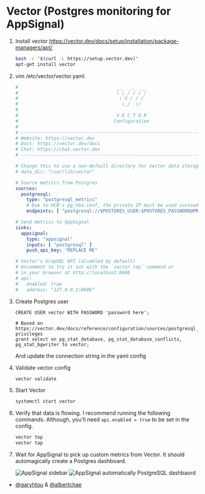 # Vector (Postgres monitoring for AppSignal)

1. Install vector
   https://vector.dev/docs/setup/installation/package-managers/apt/
   ```bash
   bash -c "$(curl -L https://setup.vector.dev)"
   apt-get install vector
   ```

2. vim /etc/vector/vector.yaml
   ```yaml
   #                                    __   __  __
   #                                    \ \ / / / /
   #                                     \ V / / /
   #                                      \_/  \/
   #
   #                                    V E C T O R
   #                                   Configuration
   #
   # ------------------------------------------------------------------------------
   # Website: https://vector.dev
   # Docs: https://vector.dev/docs
   # Chat: https://chat.vector.dev
   # ------------------------------------------------------------------------------
   
   # Change this to use a non-default directory for Vector data storage:
   # data_dir: "/var/lib/vector"
   
   # Source metrics from Postgres
   sources:
     postgresql:
       type: "postgresql_metrics"
       # Due to HCB's pg_hba.conf, the private IP must be used instead of localhost
       endpoints: [ "postgresql://$POSTGRES_USER:$POSTGRES_PASSWORD@PRIVATE_IP:5432/$POSTGRES_DB" ]
   
   # Send metrics to AppSignal
   sinks:
     appsignal:
       type: "appsignal"
       inputs: [ "postgresql" ]
       push_api_key: "REPLACE ME"
   
   # Vector's GraphQL API (disabled by default)
   # Uncomment to try it out with the `vector top` command or
   # in your browser at http://localhost:8686
   # api:
   #   enabled: true
   #   address: "127.0.0.1:8686"
   ```

3. Create Postgres user
   ```
   CREATE USER vector WITH PASSWORD 'password here';
   
   # Based on https://vector.dev/docs/reference/configuration/sources/postgresql_metrics/#required-privileges
   grant select on pg_stat_database, pg_stat_database_conflicts, pg_stat_bgwriter to vector;
   ```
   And update the connection string in the yaml config
4. Validate vector config
   ```bash
   vector validate
   ```

5. Start Vector
   ```bash
   systemctl start vector
   ```

6. Verify that data is flowing.
   I recommend running the following commands. Although, you'll need
   `api.enabled = true` to be set in the config.
   ```bash
   vector top
   vector tap
   ```

7. Wait for AppSignal to pick up custom metrics from Vector. It should
   automagically create a Postgres dashboard.

   ![AppSignal sidebar](https://hc-cdn.hel1.your-objectstorage.com/s/v3/f8d29276865f37c091d9f8d7e46d3586877b2970_image.png)
   ![AppSignal automatically PostgreSQL dashbaord](https://hc-cdn.hel1.your-objectstorage.com/s/v3/43730e54bc305ea2bce6b7e6d82c200889bc3b90_image.png)

- [@garyhtou](https://garytou.com) & [@albertchae](https://github.com/albertchae)
